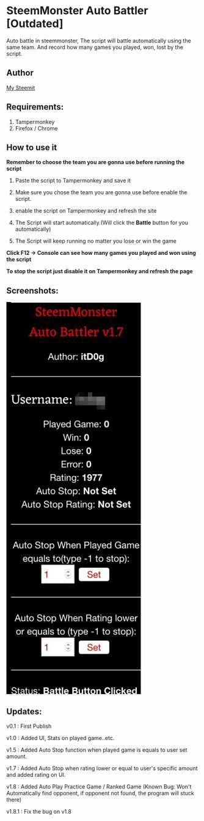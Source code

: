 # SteemMonster Auto Battler [Outdated]

Auto battle in steemmonster, The script will battle automatically using the same team.
And record how many games you played, won, lost by the script.

## Author

[My Steemit](https://steemit.com/@itdog)

## Requirements:

1. Tampermonkey
2. Firefox / Chrome

## How to use it

**Remember to choose the team you are gonna use before running the script**

1. Paste the script to Tampermonkey and save it

2. Make sure you chose the team you are gonna use before enable the script.

3. enable the script on Tampermonkey and refresh the site

4. The Script will start automatically.(Will click the **Battle** button for you automatically)

5. The Script will keep running no matter you lose or win the game

**Click F12 -> Console can see how many games you played and won using the script**

**To stop the script just disable it on Tampermonkey and refresh the page**

## Screenshots:

![ui](photos/ui.jpg)

## Updates:

v0.1 : First Publish

v1.0 : Added UI, Stats on played game..etc.

v1.5 : Added Auto Stop function when played game is equals to user set amount.

v1.7 : Added Auto Stop when rating lower or equal to user's specific amount and added rating on UI.

v1.8 : Added Auto Play Practice Game / Ranked Game (Known Bug: Won't Automatically find opponent, if opponent not found, the program will stuck there)

v1.8.1 : Fix the bug on v1.8
